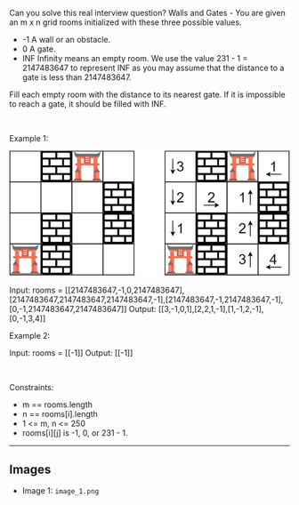 Can you solve this real interview question? Walls and Gates - You are given an m x n grid rooms initialized with these three possible values.

 * -1 A wall or an obstacle.
 * 0 A gate.
 * INF Infinity means an empty room. We use the value 231 - 1 = 2147483647 to represent INF as you may assume that the distance to a gate is less than 2147483647.

Fill each empty room with the distance to its nearest gate. If it is impossible to reach a gate, it should be filled with INF.

 

Example 1:

![Example 1](./image_1.png)


Input: rooms = [[2147483647,-1,0,2147483647],[2147483647,2147483647,2147483647,-1],[2147483647,-1,2147483647,-1],[0,-1,2147483647,2147483647]]
Output: [[3,-1,0,1],[2,2,1,-1],[1,-1,2,-1],[0,-1,3,4]]


Example 2:


Input: rooms = [[-1]]
Output: [[-1]]


 

Constraints:

 * m == rooms.length
 * n == rooms[i].length
 * 1 <= m, n <= 250
 * rooms[i][j] is -1, 0, or 231 - 1.

---

## Images

- Image 1: `image_1.png`
